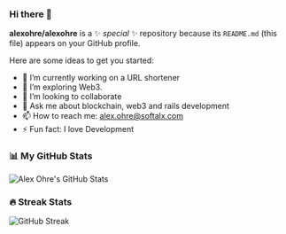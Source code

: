 

### Hi there 👋

**alexohre/alexohre** is a ✨ _special_ ✨ repository because its `README.md` (this file) appears on your GitHub profile.

Here are some ideas to get you started:

- 🔭 I’m currently working on a URL shortener
- 🌱 I’m exploring Web3.
- 👯 I’m looking to collaborate
- 💬 Ask me about blockchain, web3 and rails development
- 📫 How to reach me: alex.ohre@softalx.com
- ⚡ Fun fact: I love Development

### 📊 My GitHub Stats
![Alex Ohre's GitHub Stats](https://github-readme-stats.vercel.app/api?username=alexohre&show_icons=true&theme=dark&count_private=true)

### 🔥 Streak Stats
![GitHub Streak](https://streak-stats.demolab.com?user=alexohre&theme=dark&date_format=M%20j%5B%2C%20Y%5D)

<!--- [![Ashutosh's github activity graph](https://github-readme-activity-graph.vercel.app/graph?username=alexohre&theme=react)](https://github.com/ashutosh00710/github-readme-activity-graph) --->
